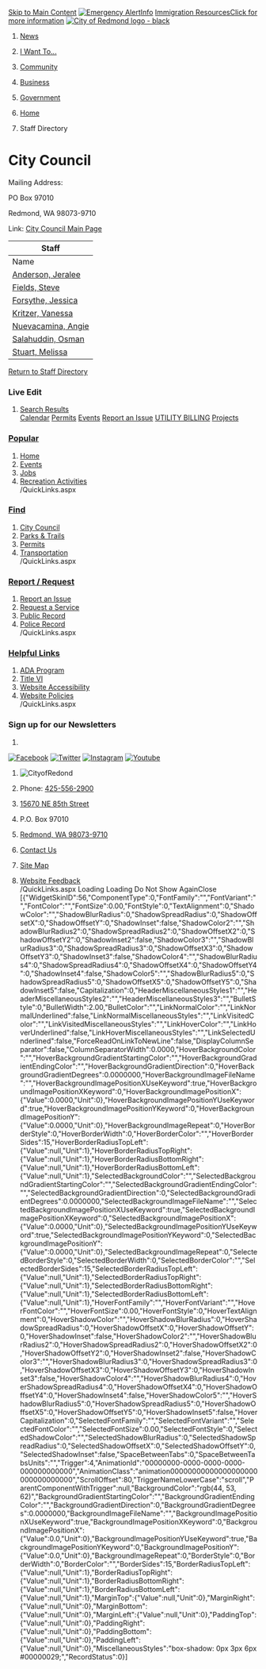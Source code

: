   [Skip to Main Content](http://www.redmond.gov/Directory.aspx?did=33#contentarea)   [![Emergency Alert](images/1a2e20592ea769ca6e540891a67926627fed2d31f85295418c80c55d78dfe6ab)Info](http://www.redmond.gov/2241)   [Immigration ResourcesClick for more information](http://www.redmond.gov/AlertCenter.aspx?AID=Immigration-Resources-78)   [![City of Redmond logo - black](images/173d3090a797c6e546a95856152f039c9ff4c7d9d08eb77e03d663804a2fc8f9)](http://www.redmond.gov/)  

 1.  [News](http://www.redmond.gov/) 
 1.  [I Want To...](http://www.redmond.gov/9/I-Want-To) 
 1.  [Community](http://www.redmond.gov/101/Community) 
 1.  [Business](http://www.redmond.gov/35/Business) 
 1.  [Government](http://www.redmond.gov/27/Government) 
  []()  []()  

 1.  [Home](http://www.redmond.gov/) 
 1. Staff Directory

# City Council

  Mailing Address:

PO Box 97010

Redmond, WA 98073-9710

Link: [City Council Main Page](http://www.redmond.gov/189/City-Council) 

|Staff|
|---|
|Name|Title|Email|Phone|Additional Phone|
|[Anderson, Jeralee](http://www.redmond.gov/directory.aspx?EID=855)|Council Member||[425-588-1619](tel:4255881619)| |
|[Fields, Steve](http://www.redmond.gov/directory.aspx?EID=858)|Council Member||[425-403-9476](tel:4254039476)| |
|[Forsythe, Jessica](http://www.redmond.gov/directory.aspx?EID=859)|Council Vice President||[425-305-7206](tel:4253057206)| |
|[Kritzer, Vanessa](http://www.redmond.gov/directory.aspx?EID=886)|Council President||[425-305-9892](tel:4253059892)| |
|[Nuevacamina, Angie](http://www.redmond.gov/directory.aspx?EID=985)|Council Member||[425-556-5846](tel:4255565846)| |
|[Salahuddin, Osman](http://www.redmond.gov/directory.aspx?EID=986)|Council Member||[425-556-5845](tel:4255565845)| |
|[Stuart, Melissa](http://www.redmond.gov/directory.aspx?EID=940)|Council Member||[425-556-2110](tel:4255562110)| |

  [Return to Staff Directory](http://www.redmond.gov/Directory.aspx)  

### Live Edit

 [](http://www.redmond.gov/)  

 1.   [Search Results](http://www.redmond.gov/1264/Search-Results)  
  [Calendar](http://www.redmond.gov/calendar.aspx)   [Permits](http://www.redmond.gov/898)   [Events](http://www.redmond.gov/294)   [Report an Issue](https://redmondwa.qscend.com/311/)   [UTILITY BILLING](http://www.redmond.gov/449)   [Projects](http://www.redmond.gov/406)  

###  [Popular](http://www.redmond.gov/QuickLinks.aspx?CID=105) 

 1.  [Home](http://www.redmond.gov/)  
 1.  [Events](http://www.redmond.gov/294)  
 1.  [Jobs](https://www.governmentjobs.com/careers/redmondwa)  
 1.  [Recreation Activities](http://www.redmond.gov/184/Activities)  
 /QuickLinks.aspx 

###  [Find](http://www.redmond.gov/QuickLinks.aspx?CID=106) 

 1.  [City Council](http://www.redmond.gov/189)  
 1.  [Parks & Trails](http://www.redmond.gov/186)  
 1.  [Permits](http://www.redmond.gov/898)  
 1.  [Transportation](http://www.redmond.gov/221)  
 /QuickLinks.aspx 

###  [Report / Request](http://www.redmond.gov/QuickLinks.aspx?CID=107) 

 1.  [Report an Issue](https://redmondwa.qscend.com/311/)  
 1.  [Request a Service](https://redmondwa.qscend.com/311/)  
 1.  [Public Record](http://www.redmond.gov/777)  
 1.  [Police Record](http://www.redmond.gov/698)  
 /QuickLinks.aspx 

###  [Helpful Links](http://www.redmond.gov/QuickLinks.aspx?CID=108) 

 1.  [ADA Program](http://www.redmond.gov/871)  
 1.  [Title VI](http://www.redmond.gov/857)  
 1.  [Website Accessibility](http://www.redmond.gov/873/5722/Web-Accessibility)  
 1.  [Website Policies](http://www.redmond.gov/385)  
 /QuickLinks.aspx 

### Sign up for our Newsletters

 1. 
  [![Facebook](images/117f2fdc5ddcad479fd26486b4eb578d1fa3a85e02a041f7dacc8c14f35df975)](http://www.redmond.gov/facebook)   [![Twitter](images/3e00aec2ad26e51a1517ac5fb22336d893d1cbd0fda8549e5cb5e47018edff91)](http://www.redmond.gov/twitter)   [![Instagram](images/e8594ca285b94cc1d9a26d58750a8a6578520872191887972167182b64bfed09)](http://www.redmond.gov/instagram)   [![Youtube](images/59379a84c77c553e55a38366dced21ecefdef544a79cc85ea4c2187da175f3ca)](http://www.redmond.gov/youtube)  

 1.  ![CityofRedond](images/89669e096f8221430cde6240dd874ee273ef4782db7d2fef5e40d773dd14eda0) 

 1. Phone:  [425-556-2900](tel:425-556-2900) 

 1.  [15670 NE 85th Street](https://goo.gl/maps/CJcLDqJFWRpxZxbL6) 

 1. P.O. Box 97010

 1.  [Redmond, WA 98073-9710](https://goo.gl/maps/CJcLDqJFWRpxZxbL6) 

 1.  [Contact Us](http://www.redmond.gov/directory)  

 1.  [Site Map](http://www.redmond.gov/sitemap)  

 1.  [Website Feedback](http://www.redmond.gov/FormCenter/Communications-12/Website-Feedback-87)  
 /QuickLinks.aspx Loading Loading Do Not Show AgainClose [{"WidgetSkinID":56,"ComponentType":0,"FontFamily":"","FontVariant":"","FontColor":"","FontSize":0.00,"FontStyle":0,"TextAlignment":0,"ShadowColor":"","ShadowBlurRadius":0,"ShadowSpreadRadius":0,"ShadowOffsetX":0,"ShadowOffsetY":0,"ShadowInset":false,"ShadowColor2":"","ShadowBlurRadius2":0,"ShadowSpreadRadius2":0,"ShadowOffsetX2":0,"ShadowOffsetY2":0,"ShadowInset2":false,"ShadowColor3":"","ShadowBlurRadius3":0,"ShadowSpreadRadius3":0,"ShadowOffsetX3":0,"ShadowOffsetY3":0,"ShadowInset3":false,"ShadowColor4":"","ShadowBlurRadius4":0,"ShadowSpreadRadius4":0,"ShadowOffsetX4":0,"ShadowOffsetY4":0,"ShadowInset4":false,"ShadowColor5":"","ShadowBlurRadius5":0,"ShadowSpreadRadius5":0,"ShadowOffsetX5":0,"ShadowOffsetY5":0,"ShadowInset5":false,"Capitalization":0,"HeaderMiscellaneousStyles1":"","HeaderMiscellaneousStyles2":"","HeaderMiscellaneousStyles3":"","BulletStyle":0,"BulletWidth":2.00,"BulletColor":"","LinkNormalColor":"","LinkNormalUnderlined":false,"LinkNormalMiscellaneousStyles":"","LinkVisitedColor":"","LinkVisitedMiscellaneousStyles":"","LinkHoverColor":"","LinkHoverUnderlined":false,"LinkHoverMiscellaneousStyles":"","LinkSelectedUnderlined":false,"ForceReadOnLinkToNewLine":false,"DisplayColumnSeparator":false,"ColumnSeparatorWidth":0.0000,"HoverBackgroundColor":"","HoverBackgroundGradientStartingColor":"","HoverBackgroundGradientEndingColor":"","HoverBackgroundGradientDirection":0,"HoverBackgroundGradientDegrees":0.0000000,"HoverBackgroundImageFileName":"","HoverBackgroundImagePositionXUseKeyword":true,"HoverBackgroundImagePositionXKeyword":0,"HoverBackgroundImagePositionX":{"Value":0.0000,"Unit":0},"HoverBackgroundImagePositionYUseKeyword":true,"HoverBackgroundImagePositionYKeyword":0,"HoverBackgroundImagePositionY":{"Value":0.0000,"Unit":0},"HoverBackgroundImageRepeat":0,"HoverBorderStyle":0,"HoverBorderWidth":0,"HoverBorderColor":"","HoverBorderSides":15,"HoverBorderRadiusTopLeft":{"Value":null,"Unit":1},"HoverBorderRadiusTopRight":{"Value":null,"Unit":1},"HoverBorderRadiusBottomRight":{"Value":null,"Unit":1},"HoverBorderRadiusBottomLeft":{"Value":null,"Unit":1},"SelectedBackgroundColor":"","SelectedBackgroundGradientStartingColor":"","SelectedBackgroundGradientEndingColor":"","SelectedBackgroundGradientDirection":0,"SelectedBackgroundGradientDegrees":0.0000000,"SelectedBackgroundImageFileName":"","SelectedBackgroundImagePositionXUseKeyword":true,"SelectedBackgroundImagePositionXKeyword":0,"SelectedBackgroundImagePositionX":{"Value":0.0000,"Unit":0},"SelectedBackgroundImagePositionYUseKeyword":true,"SelectedBackgroundImagePositionYKeyword":0,"SelectedBackgroundImagePositionY":{"Value":0.0000,"Unit":0},"SelectedBackgroundImageRepeat":0,"SelectedBorderStyle":0,"SelectedBorderWidth":0,"SelectedBorderColor":"","SelectedBorderSides":15,"SelectedBorderRadiusTopLeft":{"Value":null,"Unit":1},"SelectedBorderRadiusTopRight":{"Value":null,"Unit":1},"SelectedBorderRadiusBottomRight":{"Value":null,"Unit":1},"SelectedBorderRadiusBottomLeft":{"Value":null,"Unit":1},"HoverFontFamily":"","HoverFontVariant":"","HoverFontColor":"","HoverFontSize":0.00,"HoverFontStyle":0,"HoverTextAlignment":0,"HoverShadowColor":"","HoverShadowBlurRadius":0,"HoverShadowSpreadRadius":0,"HoverShadowOffsetX":0,"HoverShadowOffsetY":0,"HoverShadowInset":false,"HoverShadowColor2":"","HoverShadowBlurRadius2":0,"HoverShadowSpreadRadius2":0,"HoverShadowOffsetX2":0,"HoverShadowOffsetY2":0,"HoverShadowInset2":false,"HoverShadowColor3":"","HoverShadowBlurRadius3":0,"HoverShadowSpreadRadius3":0,"HoverShadowOffsetX3":0,"HoverShadowOffsetY3":0,"HoverShadowInset3":false,"HoverShadowColor4":"","HoverShadowBlurRadius4":0,"HoverShadowSpreadRadius4":0,"HoverShadowOffsetX4":0,"HoverShadowOffsetY4":0,"HoverShadowInset4":false,"HoverShadowColor5":"","HoverShadowBlurRadius5":0,"HoverShadowSpreadRadius5":0,"HoverShadowOffsetX5":0,"HoverShadowOffsetY5":0,"HoverShadowInset5":false,"HoverCapitalization":0,"SelectedFontFamily":"","SelectedFontVariant":"","SelectedFontColor":"","SelectedFontSize":0.00,"SelectedFontStyle":0,"SelectedShadowColor":"","SelectedShadowBlurRadius":0,"SelectedShadowSpreadRadius":0,"SelectedShadowOffsetX":0,"SelectedShadowOffsetY":0,"SelectedShadowInset":false,"SpaceBetweenTabs":0,"SpaceBetweenTabsUnits":"","Trigger":4,"AnimationId":"00000000-0000-0000-0000-000000000000","AnimationClass":"animation00000000000000000000000000000000","ScrollOffset":80,"TriggerNameLowerCase":"scroll","ParentComponentWithTrigger":null,"BackgroundColor":"rgb(44, 53, 62)","BackgroundGradientStartingColor":"","BackgroundGradientEndingColor":"","BackgroundGradientDirection":0,"BackgroundGradientDegrees":0.0000000,"BackgroundImageFileName":"","BackgroundImagePositionXUseKeyword":true,"BackgroundImagePositionXKeyword":0,"BackgroundImagePositionX":{"Value":0.0,"Unit":0},"BackgroundImagePositionYUseKeyword":true,"BackgroundImagePositionYKeyword":0,"BackgroundImagePositionY":{"Value":0.0,"Unit":0},"BackgroundImageRepeat":0,"BorderStyle":0,"BorderWidth":0,"BorderColor":"","BorderSides":15,"BorderRadiusTopLeft":{"Value":null,"Unit":1},"BorderRadiusTopRight":{"Value":null,"Unit":1},"BorderRadiusBottomRight":{"Value":null,"Unit":1},"BorderRadiusBottomLeft":{"Value":null,"Unit":1},"MarginTop":{"Value":null,"Unit":0},"MarginRight":{"Value":null,"Unit":0},"MarginBottom":{"Value":null,"Unit":0},"MarginLeft":{"Value":null,"Unit":0},"PaddingTop":{"Value":null,"Unit":0},"PaddingRight":{"Value":null,"Unit":0},"PaddingBottom":{"Value":null,"Unit":0},"PaddingLeft":{"Value":null,"Unit":0},"MiscellaneousStyles":"box-shadow: 0px 3px 6px #00000029;","RecordStatus":0}] 